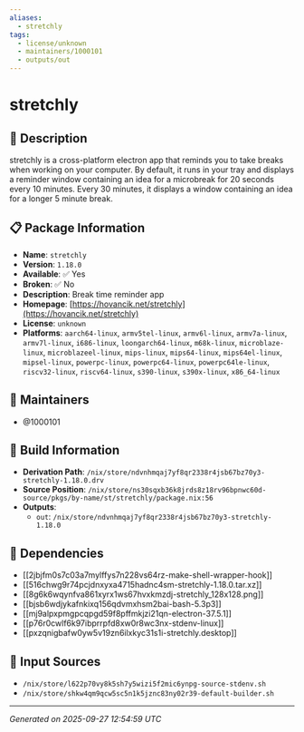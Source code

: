 ```yaml
---
aliases:
  - stretchly
tags:
  - license/unknown
  - maintainers/1000101
  - outputs/out
---
```


# stretchly

## 📝 Description

stretchly is a cross-platform electron app that reminds you to take
breaks when working on your computer. By default, it runs in your tray
and displays a reminder window containing an idea for a microbreak for 20
seconds every 10 minutes. Every 30 minutes, it displays a window
containing an idea for a longer 5 minute break.


## 📋 Package Information

- **Name**: `stretchly`
- **Version**: `1.18.0`
- **Available**: ✅ Yes
- **Broken**: ✅ No
- **Description**: Break time reminder app
- **Homepage**: [https://hovancik.net/stretchly](https://hovancik.net/stretchly)
- **License**: `unknown`
- **Platforms**: `aarch64-linux`, `armv5tel-linux`, `armv6l-linux`, `armv7a-linux`, `armv7l-linux`, `i686-linux`, `loongarch64-linux`, `m68k-linux`, `microblaze-linux`, `microblazeel-linux`, `mips-linux`, `mips64-linux`, `mips64el-linux`, `mipsel-linux`, `powerpc-linux`, `powerpc64-linux`, `powerpc64le-linux`, `riscv32-linux`, `riscv64-linux`, `s390-linux`, `s390x-linux`, `x86_64-linux`
## 👥 Maintainers

- @1000101


## 🔧 Build Information

- **Derivation Path**: `/nix/store/ndvnhmqaj7yf8qr2338r4jsb67bz70y3-stretchly-1.18.0.drv`
- **Source Position**: `/nix/store/ns30sqxb36k8jrds8z18rv96bpnwc60d-source/pkgs/by-name/st/stretchly/package.nix:56`
- **Outputs**:
  - `out`:  `/nix/store/ndvnhmqaj7yf8qr2338r4jsb67bz70y3-stretchly-1.18.0`

## 🔗 Dependencies

- [[2jbjfm0s7c03a7mylffys7n228vs64rz-make-shell-wrapper-hook]]
- [[516chwg9r74pcjdnxyxa4715hadnc4sm-stretchly-1.18.0.tar.xz]]
- [[8g6k6wqynfva861xyrx1ws67hvxkmzdj-stretchly_128x128.png]]
- [[bjsb6wdjykafnkixq156qdvmxhsm2bai-bash-5.3p3]]
- [[mj9alpxpmgpcqpgd59f8pffmkjzi21qn-electron-37.5.1]]
- [[p76r0cwlf6k97ibprrpfd8xw0r8wc3nx-stdenv-linux]]
- [[pxzqnigbafw0yw5v19zn6ilxkyc31s1i-stretchly.desktop]]

## 📁 Input Sources

- `/nix/store/l622p70vy8k5sh7y5wizi5f2mic6ynpg-source-stdenv.sh`
- `/nix/store/shkw4qm9qcw5sc5n1k5jznc83ny02r39-default-builder.sh`

---
*Generated on 2025-09-27 12:54:59 UTC*
